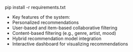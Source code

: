 pip install -r requirements.txt


* Key features of the system:
* Personalized recommendations
* User-based and item-based collaborative filtering
* Content-based filtering (e.g., genre, artist, mood)
* Hybrid recommendation model integration
* Interactive dashboard for visualizing recommendations







